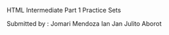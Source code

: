 <!DOCTYPE html>
<html lang="en">

HTML Intermediate Part 1 Practice Sets

Submitted by : Jomari Mendoza
               Ian Jan Julito Aborot


</html>